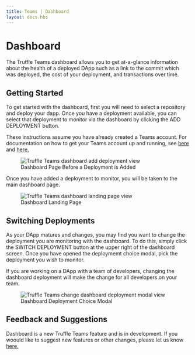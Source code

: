 ```yaml
---
title: Teams | Dashboard
layout: docs.hbs
---
```


# Dashboard

The Truffle Teams dashboard allows you to get at-a-glance information about the health of a deployed DApp such as a link to the commit which was deployed, the cost of your deployment, and transactions over time.

## Getting Started

 To get started with the dashboard, first you will need to select a repository and deploy your dapp. Once you have a deployment available, you can select that deployment to monitor via the dashboard by clicking the <span class="inline-button">ADD DEPLOYMENT</span> button.

<p class="alert alert-info">
  These instructions assume you have already created a Teams account. For documentation on how to get your Teams account up and running, see
  <a
    href="https://www.trufflesuite.com/docs/teams/getting-started//creating-an-account" target="_blank">here</a>
  and <a href="https://www.trufflesuite.com/docs/teams/getting-started//creating-an-account" target="_blank"> here.</a>
</p>

<figure class="screenshot">
  <img class="img-fluid" src="/img/docs/teams/dashboard-add-deployment.png" title="Truffle Teams dashboard add deployment view" alt="Truffle Teams dashboard add deployment view" />
  <figcaption class="text-center">Dashboard Page Before a Deployment is Added</figcaption>
</figure>

 Once you have added a deployment to monitor, you will be taken to the main dashboard page.


<figure class="screenshot">
  <img class="img-fluid" src="/img/docs/teams/dashboard-landing.png" title="Truffle Teams dashboard landing page view" alt="Truffle Teams dashboard landing page view" />
  <figcaption class="text-center">Dashboard Landing Page</figcaption>
</figure>

## Switching Deployments

As your DApp matures and changes, you may find you want to change the deployment you are monitoring with the dashboard. To do this, simply click the <span class="inline-button">SWITCH DEPLOYMENT</span> button at the upper right of the dashboard screen. Once you have opened the deploymemt choice modal, pick the deployment you wish to monitor.

<p class="alert alert-info">
  If you are working on a DApp with a team of developers, changing the dashboard deployment
  will make the change for all developers on your team.
</p>

 <figure class="screenshot">
  <img class="img-fluid"
  src="/img/docs/teams/dashboard-modal.png"  title="Truffle Teams change dashboard deployment modal view" alt="Truffle Teams change dashboard deployment modal view" />
  <figcaption class="text-center">Dashboard Deployment Choice Modal</figcaption>
  </figure>

## Feedback and Suggestions

Dashboard is a new Truffle Teams feature and is in development. If you woould like to suggest new features or other changes, please let us know
<a href="https://spectrum.chat/trufflesuite/truffle-teams" target="_blank">here.</a>
